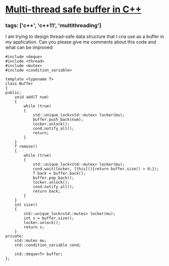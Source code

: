 # [Multi-thread safe buffer in C++](https://codereview.stackexchange.com/questions/151881)
### tags: ['c++', 'c++11', 'multithreading']

I am trying to design thread-safe data structure that I cna use as a buffer in my application. Can you please give me comments about this code and what can be improved:

    #include <deque>
    #include <thread>
    #include <mutex>
    #include <condition_variable>
    
    template <typename T>
    class Buffer
    {
    public:
        void add(T num)
        {
            while (true)
            {
                std::unique_lock<std::mutex> locker(mu);
                buffer.push_back(num);
                locker.unlock();
                cond.notify_all();
                return;
            }
        }
        T remove()
        {
            while (true)
            {
                std::unique_lock<std::mutex> locker(mu);
                cond.wait(locker, [this](){return buffer.size() > 0;});
                T back = buffer.back();
                buffer.pop_back();
                locker.unlock();
                cond.notify_all();
                return back;
            }
        }
        int size()
        {
            std::unique_lock<std::mutex> locker(mu);
            int s = buffer.size();
            locker.unlock();
            return s;
        }
    private:
        std::mutex mu;
        std::condition_variable cond;
    
        std::deque<T> buffer;
    };